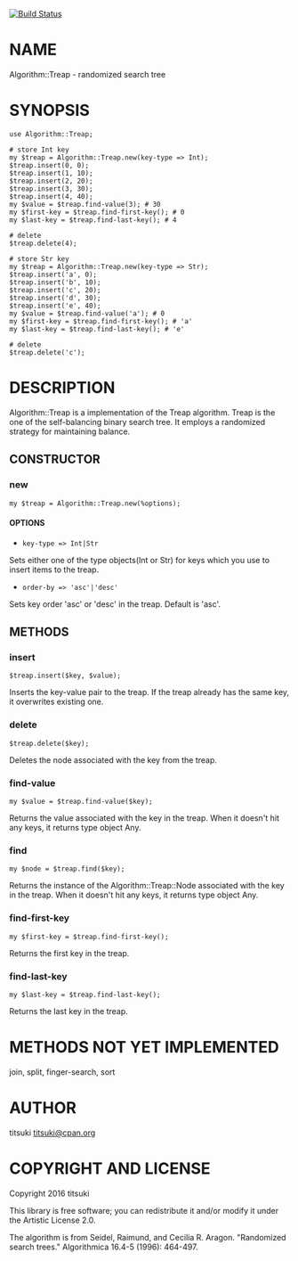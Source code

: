 [![Build Status](https://travis-ci.org/titsuki/p6-Algorithm-Treap.svg?branch=master)](https://travis-ci.org/titsuki/p6-Algorithm-Treap)

NAME
====

Algorithm::Treap - randomized search tree

SYNOPSIS
========

    use Algorithm::Treap;

    # store Int key
    my $treap = Algorithm::Treap.new(key-type => Int);
    $treap.insert(0, 0);
    $treap.insert(1, 10);
    $treap.insert(2, 20);
    $treap.insert(3, 30);
    $treap.insert(4, 40);
    my $value = $treap.find-value(3); # 30
    my $first-key = $treap.find-first-key(); # 0
    my $last-key = $treap.find-last-key(); # 4

    # delete
    $treap.delete(4);

    # store Str key
    my $treap = Algorithm::Treap.new(key-type => Str);
    $treap.insert('a', 0);
    $treap.insert('b', 10);
    $treap.insert('c', 20);
    $treap.insert('d', 30);
    $treap.insert('e', 40);
    my $value = $treap.find-value('a'); # 0
    my $first-key = $treap.find-first-key(); # 'a'
    my $last-key = $treap.find-last-key(); # 'e'

    # delete
    $treap.delete('c');

DESCRIPTION
===========

Algorithm::Treap is a implementation of the Treap algorithm. Treap is the one of the self-balancing binary search tree. It employs a randomized strategy for maintaining balance.

CONSTRUCTOR
-----------

### new

    my $treap = Algorithm::Treap.new(%options);

#### OPTIONS

  * `key-type => Int|Str`

Sets either one of the type objects(Int or Str) for keys which you use to insert items to the treap.

  * `order-by => 'asc'|'desc'`

Sets key order 'asc' or 'desc' in the treap. Default is 'asc'.

METHODS
-------

### insert

    $treap.insert($key, $value);

Inserts the key-value pair to the treap. If the treap already has the same key, it overwrites existing one.

### delete

    $treap.delete($key);

Deletes the node associated with the key from the treap.

### find-value

    my $value = $treap.find-value($key);

Returns the value associated with the key in the treap. When it doesn't hit any keys, it returns type object Any.

### find

    my $node = $treap.find($key);

Returns the instance of the Algorithm::Treap::Node associated with the key in the treap. When it doesn't hit any keys, it returns type object Any.

### find-first-key

    my $first-key = $treap.find-first-key();

Returns the first key in the treap.

### find-last-key

    my $last-key = $treap.find-last-key();

Returns the last key in the treap.

METHODS NOT YET IMPLEMENTED
===========================

join, split, finger-search, sort

AUTHOR
======

titsuki <titsuki@cpan.org>

COPYRIGHT AND LICENSE
=====================

Copyright 2016 titsuki

This library is free software; you can redistribute it and/or modify it under the Artistic License 2.0.

The algorithm is from Seidel, Raimund, and Cecilia R. Aragon. "Randomized search trees." Algorithmica 16.4-5 (1996): 464-497.
